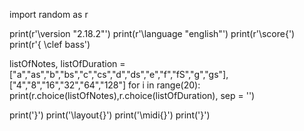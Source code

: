 import random as r


print(r'\version "2.18.2"')
print(r'\language "english"')
print(r'\score{')
print(r'{ \clef bass')


listOfNotes, listOfDuration = ["a","as","b","bs","c","cs","d","ds","e","f","fS","g","gs"], ["4","8","16","32","64","128"]
for i in range(20):
    print(r.choice(listOfNotes),r.choice(listOfDuration), sep = '')



print('}')
print('\layout{}')
print('\midi{}')
print('}')
